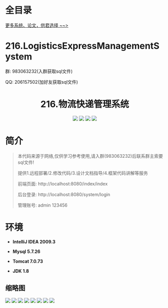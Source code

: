 # 全目录

[更多系统、论文，供君选择 ~~>](https://www.yuque.com/wisebit/blog)

# 216.LogisticsExpressManagementSystem

<p>群: 983063232(入群获取sql文件)</p>
<p>QQ: 206157502(加好友获取sql文件)</p>

<p><h1 align="center">216.物流快递管理系统</h1></p>

<p align="center">
	<img src="https://img.shields.io/badge/jdk-1.8-orange.svg"/>
    <img src="https://img.shields.io/badge/spring-5.x-lightgrey.svg"/>
    <img src="https://img.shields.io/badge/springmvc-3.x-blue.svg"/>
    <img src="https://img.shields.io/badge/mybatis-5.x-yellow.svg"/>
</p>

# 简介


> 本代码来源于网络,仅供学习参考使用,请入群(983063232)后联系群主索要sql文件!
>
> 提供1.远程部署/2.修改代码/3.设计文档指导/4.框架代码讲解等服务
>
> 前端页面: http://localhost:8080/index/index
> 
> 后台登录: http://localhost:8080/system/login
> 
> 管理账号: admin  123456


# 环境

- <b>IntelliJ IDEA 2009.3</b>

- <b>Mysql 5.7.26</b>

- <b>Tomcat 7.0.73</b>

- <b>JDK 1.8</b>




## 缩略图

![](https://bitwise.oss-cn-heyuan.aliyuncs.com/2024/9/10/e49ba820-b96c-4117-aa6d-b2578c79fc52.png)
![](https://bitwise.oss-cn-heyuan.aliyuncs.com/2024/9/10/218b0a2d-0709-43c0-a467-5dc96ce226f6.png)
![](https://bitwise.oss-cn-heyuan.aliyuncs.com/2024/9/10/2b6e503b-0a3e-45ed-9405-197c5d92a9f4.png)
![](https://bitwise.oss-cn-heyuan.aliyuncs.com/2024/9/10/07da2346-ed44-4a5d-9f07-7f3ce1aa9151.png)
![](https://bitwise.oss-cn-heyuan.aliyuncs.com/2024/9/10/87e6fdff-9a16-411e-be47-79d64c98cdb7.png)
![](https://bitwise.oss-cn-heyuan.aliyuncs.com/2024/9/10/cbf8f552-ac2d-4b97-b218-53af7b0b3ec3.png)
![](https://bitwise.oss-cn-heyuan.aliyuncs.com/2024/9/10/701c4cb4-c23d-46aa-bb7b-ac4af37930e3.png)
![](https://bitwise.oss-cn-heyuan.aliyuncs.com/2024/9/10/3d0a9e4a-2ec8-479b-92f0-1ea67ea209df.png)


